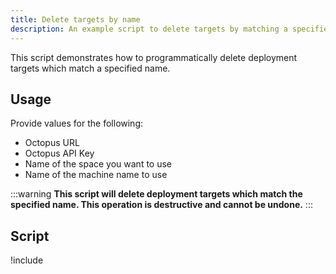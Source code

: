 ```yaml
---
title: Delete targets by name
description: An example script to delete targets by matching a specified name.
---
```


This script demonstrates how to programmatically delete deployment targets which match a specified name.

## Usage

Provide values for the following:

- Octopus URL
- Octopus API Key
- Name of the space you want to use
- Name of the machine name to use

:::warning
**This script will delete deployment targets which match the specified name. This operation is destructive and cannot be undone.**
:::

## Script

!include <delete-targets-by-name-scripts>
